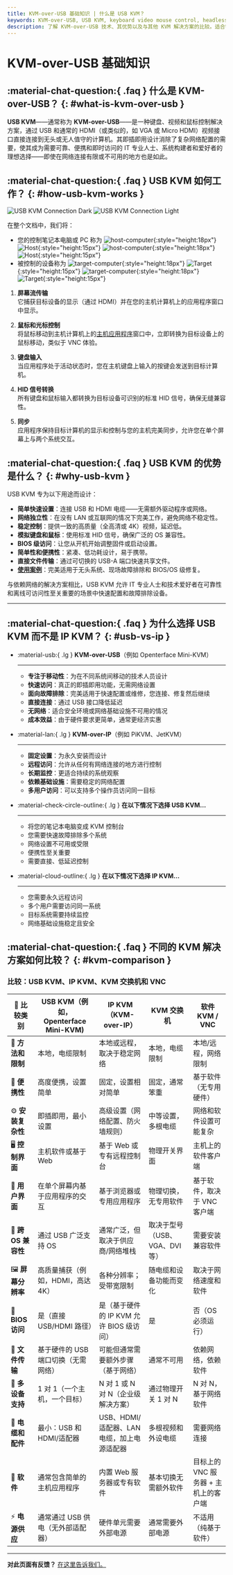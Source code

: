 ```yaml
---
title: KVM-over-USB 基础知识 | 什么是 USB KVM？
keywords: KVM-over-USB, USB KVM, keyboard video mouse control, headless computer, plug-and-play, network-independent, IT professionals, system builders, portable KVM, BIOS access
description: 了解 KVM-over-USB 技术、其优势以及与其他 KVM 解决方案的比较。适合需要便携和网络独立设备控制的 IT 专业人士和系统构建者。
---
```


# KVM-over-USB 基础知识

## :material-chat-question:{ .faq } 什么是 KVM-over-USB？ {: #what-is-kvm-over-usb }

**USB KVM**——通常称为 **KVM-over-USB**——是一种键盘、视频和鼠标控制解决方案，通过 USB 和通常的 HDMI（或类似的，如 VGA 或 Micro HDMI）视频接口直接连接到无头或无人值守的计算机。其即插即用设计消除了复杂网络配置的需要，使其成为需要可靠、便携和即时访问的 IT 专业人士、系统构建者和爱好者的理想选择——即使在网络连接有限或不可用的地方也是如此。

## :material-chat-question:{ .faq } USB KVM 如何工作？ {: #how-usb-kvm-works }

![USB KVM Connection Dark](https://assets.openterface.com/images/usbkvm/usb-kvm-connect-dark.svg#only-dark)
![USB KVM Connection Light](https://assets.openterface.com/images/usbkvm/usb-kvm-connect-light.svg#only-light)

在整个文档中，我们将：

- 您的控制笔记本电脑或 PC 称为 ![host-computer](https://assets.openterface.com/images/shell-icons/host-computer.svg#only-light){:style="height:18px"} ![Host](https://assets.openterface.com/images/shell-icons/host.svg#only-light){:style="height:15px"} ![host-computer](https://assets.openterface.com/images/shell-icons/host-computer_1.svg#only-dark){:style="height:18px"} ![Host](https://assets.openterface.com/images/shell-icons/host_1.svg#only-dark){:style="height:15px"}
- 被控制的设备称为 ![target-computer](https://assets.openterface.com/images/shell-icons/target-computer.svg#only-light){:style="height:18px"} ![Target](https://assets.openterface.com/images/shell-icons/target.svg#only-light){:style="height:15px"} ![target-computer](https://assets.openterface.com/images/shell-icons/target-computer_1.svg#only-dark){:style="height:18px"} ![Target](https://assets.openterface.com/images/shell-icons/target_1.svg#only-dark){:style="height:15px"}

1. **屏幕流传输**  
   它捕获目标设备的显示（通过 HDMI）并在您的主机计算机上的应用程序窗口中显示。

2. **鼠标和光标控制**  
   将鼠标移动到主机计算机上的[主机应用程序](/app)窗口中，立即转换为目标设备上的鼠标移动，类似于 VNC 体验。

3. **键盘输入**  
   当应用程序处于活动状态时，您在主机键盘上输入的按键会发送到目标计算机。

4. **HID 信号转换**  
   所有键盘和鼠标输入都转换为目标设备可识别的标准 HID 信号，确保无缝兼容性。

5. **同步**  
   应用程序保持目标计算机的显示和控制与您的主机完美同步，允许您在单个屏幕上与两个系统交互。

## :material-chat-question:{ .faq } USB KVM 的优势是什么？ {: #why-usb-kvm }

USB KVM 专为以下用途而设计：

- **简单快速设置**：连接 USB 和 HDMI 电缆——无需额外驱动程序或网络。
- **网络独立性**：在没有 LAN 或互联网的情况下完美工作，避免网络不稳定性。
- **稳定控制**：提供一致的高质量（全高清或 4K）视频，延迟低。
- **模拟键盘和鼠标**：使用标准 HID 信号，确保广泛的 OS 兼容性。
- **BIOS 级访问**：让您从开机开始调整固件或启动设置。
- **简单性和便携性**：紧凑、低功耗设计，易于携带。
- **直接文件传输**：通过可切换的 USB-A 端口快速共享文件。
- **[使用案例](/use-cases)**：完美适用于无头系统、现场故障排除和 BIOS/OS 级修复。

与依赖网络的解决方案相比，USB KVM 允许 IT 专业人士和技术爱好者在可靠性和离线可访问性至关重要的场景中快速配置和故障排除设备。

---

## :material-chat-question:{ .faq } 为什么选择 USB KVM 而不是 IP KVM？ {: #usb-vs-ip }

<div class="grid cards" markdown>

- :material-usb:{ .lg } **KVM-over-USB**（例如 Openterface Mini-KVM）

  ***

  - **专注于移动性**：为在不同系统间移动的技术人员设计
  - **快速访问**：真正的即插即用功能，无需网络设置
  - **面向故障排除**：完美适用于快速配置或维修，您连接、修复然后继续
  - **直接连接**：通过 USB 接口降低延迟
  - **无网络**：适合安全环境或网络基础设施不可用的情况
  - **成本效益**：由于硬件要求更简单，通常更经济实惠

- :material-lan:{ .lg } **KVM-over-IP**（例如 PiKVM、JetKVM）

  ***

  - **固定设置**：为永久安装而设计
  - **远程访问**：允许从任何有网络连接的地方进行控制
  - **长期监控**：更适合持续的系统观察
  - **依赖基础设施**：需要稳定的网络配置
  - **多用户访问**：可以支持多个操作员访问同一目标

- :material-check-circle-outline:{ .lg } **在以下情况下选择 USB KVM…**

  ***

  - 将您的笔记本电脑变成 KVM 控制台
  - 您需要快速故障排除多个系统
  - 网络设置不可用或受限
  - 便携性至关重要
  - 需要直接、低延迟控制

- :material-cloud-outline:{ .lg } **在以下情况下选择 IP KVM…**

  ***

  - 您需要永久远程访问
  - 多个用户需要访问同一系统
  - 目标系统需要持续监控
  - 网络基础设施稳定且安全

</div>

## :material-chat-question:{ .faq } 不同的 KVM 解决方案如何比较？ {: #kvm-comparison }

### 比较：USB KVM、IP KVM、KVM 交换机和 VNC

| 🤔 **比较类别**     | **USB KVM（例如，Openterface Mini-KVM)** | **IP KVM（KVM-over-IP）**                  | **KVM 交换机**                 | **软件 KVM / VNC**                   |
| ------------------- | ---------------------------------------- | ------------------------------------------ | ------------------------------ | ------------------------------------ |
| 🎯 **方法和限制**   | 本地，电缆限制                           | 本地或远程，取决于稳定网络                 | 本地，电缆限制                 | 本地/远程，网络限制                  |
| 🚀 **便携性**       | 高度便携，设置简单                       | 固定，设置相对简单                         | 固定，通常笨重                 | 基于软件（无专用硬件）               |
| ⚙️ **安装复杂性**   | 即插即用，最小设置                       | 高级设置（网络配置、防火墙规则）           | 中等设置，多根电缆             | 网络和软件设置可能复杂               |
| 🖥️ **控制界面**     | 主机软件或基于 Web                       | 基于 Web 或专有远程控制台                  | 物理开关界面                   | 主机上的软件客户端                   |
| 👀 **用户界面**     | 在单个屏幕内基于应用程序的交互           | 基于浏览器或专用应用程序                   | 物理切换，无专用软件           | 基于软件，取决于 VNC 客户端          |
| 🔄 **跨 OS 兼容性** | 通过 USB 广泛支持 OS                     | 通常广泛，但取决于供应商/网络堆栈          | 取决于型号（USB、VGA、DVI 等） | 需要安装兼容软件                     |
| 🖼️ **屏幕分辨率**   | 高质量捕获（例如，HDMI，高达 4K）        | 各种分辨率；受带宽限制                     | 随电缆和设备功能而变化         | 取决于网络速度和软件                 |
| 🔑 **BIOS 访问**    | 是（直接 USB/HDMI 路径）                 | 是（基于硬件的 IP KVM 允许 BIOS 级访问）   | 是                             | 否（OS 必须运行）                    |
| 📁 **文件传输**     | 基于硬件的 USB 端口切换（无需网络）      | 可能但通常需要额外步骤（基于网络）         | 通常不可用                     | 依赖网络，依赖软件                   |
| 🔗 **多设备支持**   | 1 对 1（一个主机，一个目标）             | N 对 1 或 N 对 N（企业级解决方案）         | 通过物理开关 1 对 N            | N 对 N，基于网络软件                 |
| 🔌 **电缆和配件**   | 最小：USB 和 HDMI/适配器                 | USB、HDMI/适配器、LAN 电缆，加上电源适配器 | 多根视频和外设电缆             | 需要网络连接                         |
| 💾 **软件**         | 通常包含简单的主机应用程序               | 内置 Web 服务器或专有软件                  | 基本切换无需额外软件           | 目标上的 VNC 服务器 + 主机上的客户端 |
| ⚡️ **电源供应**    | 通常通过 USB 供电（无外部适配器）        | 硬件单元需要外部电源                       | 通常需要外部电源               | 不适用（纯基于软件）                 |

---

**对此页面有反馈？** [在这里告诉我们。](https://forms.gle/wmxoR2C1VdG36mT69)

